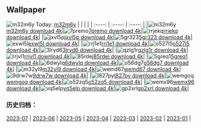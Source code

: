 ## Wallpaper
![m32m6y](https://w.wallhaven.cc/full/m3/wallhaven-m32m6y.png) Today: [m32m6y](https://th.wallhaven.cc/small/m3/m32m6y.jpg)
|      |      |      |
| :----: | :----: | :----: |
|![m32m6y](https://th.wallhaven.cc/small/m3/m32m6y.jpg)[m32m6y download 4k](https://wallhaven.cc/w/m32m6y)|![7premo](https://th.wallhaven.cc/small/7p/7premo.jpg)[7premo download 4k](https://wallhaven.cc/w/7premo)|![rrjekq](https://th.wallhaven.cc/small/rr/rrjekq.jpg)[rrjekq download 4k](https://wallhaven.cc/w/rrjekq)|
|![jxvl5p](https://th.wallhaven.cc/small/jx/jxvl5p.jpg)[jxvl5p download 4k](https://wallhaven.cc/w/jxvl5p)|![5gr323](https://th.wallhaven.cc/small/5g/5gr323.jpg)[5gr323 download 4k](https://wallhaven.cc/w/5gr323)|![exwl5l](https://th.wallhaven.cc/small/ex/exwl5l.jpg)[exwl5l download 4k](https://wallhaven.cc/w/exwl5l)|
|![rrj1e1](https://th.wallhaven.cc/small/rr/rrj1e1.jpg)[rrj1e1 download 4k](https://wallhaven.cc/w/rrj1e1)|![o527l5](https://th.wallhaven.cc/small/o5/o527l5.jpg)[o527l5 download 4k](https://wallhaven.cc/w/o527l5)|![3lryd6](https://th.wallhaven.cc/small/3l/3lryd6.jpg)[3lryd6 download 4k](https://wallhaven.cc/w/3lryd6)|
|![qzlg1r](https://th.wallhaven.cc/small/qz/qzlg1r.jpg)[qzlg1r download 4k](https://wallhaven.cc/w/qzlg1r)|![rrjvl1](https://th.wallhaven.cc/small/rr/rrjvl1.jpg)[rrjvl1 download 4k](https://wallhaven.cc/w/rrjvl1)|![85rdej](https://th.wallhaven.cc/small/85/85rdej.jpg)[85rdej download 4k](https://wallhaven.cc/w/85rdej)|
|![5greq1](https://th.wallhaven.cc/small/5g/5greq1.jpg)[5greq1 download 4k](https://wallhaven.cc/w/5greq1)|![6dwylq](https://th.wallhaven.cc/small/6d/6dwylq.jpg)[6dwylq download 4k](https://wallhaven.cc/w/6dwylq)|![o56dg7](https://th.wallhaven.cc/small/o5/o56dg7.jpg)[o56dg7 download 4k](https://wallhaven.cc/w/o56dg7)|
|![m32yl9](https://th.wallhaven.cc/small/m3/m32yl9.jpg)[m32yl9 download 4k](https://wallhaven.cc/w/m32yl9)|![wemd67](https://th.wallhaven.cc/small/we/wemd67.jpg)[wemd67 download 4k](https://wallhaven.cc/w/wemd67)|![9drw7w](https://th.wallhaven.cc/small/9d/9drw7w.jpg)[9drw7w download 4k](https://wallhaven.cc/w/9drw7w)|
|![l827py](https://th.wallhaven.cc/small/l8/l827py.jpg)[l827py download 4k](https://wallhaven.cc/w/l827py)|![wemgoq](https://th.wallhaven.cc/small/we/wemgoq.jpg)[wemgoq download 4k](https://wallhaven.cc/w/wemgoq)|![o52zq5](https://th.wallhaven.cc/small/o5/o52zq5.jpg)[o52zq5 download 4k](https://wallhaven.cc/w/o52zq5)|
|![wemx96](https://th.wallhaven.cc/small/we/wemx96.jpg)[wemx96 download 4k](https://wallhaven.cc/w/wemx96)|![vq5elp](https://th.wallhaven.cc/small/vq/vq5elp.jpg)[vq5elp download 4k](https://wallhaven.cc/w/vq5elp)|![gp2xrl](https://th.wallhaven.cc/small/gp/gp2xrl.jpg)[gp2xrl download 4k](https://wallhaven.cc/w/gp2xrl)|

### 历史归档：
[2023-07](https://github.com/april-projects/april-wallpaper/tree/main/picture/2023-07/) | [2023-06](https://github.com/april-projects/april-wallpaper/tree/main/picture/2023-06/) | [2023-05](https://github.com/april-projects/april-wallpaper/tree/main/picture/2023-05/) | [2023-04](https://github.com/april-projects/april-wallpaper/tree/main/picture/2023-04/) | [2023-03](https://github.com/april-projects/april-wallpaper/tree/main/picture/2023-03/) | [2023-02](https://github.com/april-projects/april-wallpaper/tree/main/picture/2023-02/) | [2023-01](https://github.com/april-projects/april-wallpaper/tree/main/picture/2023-01/) | 